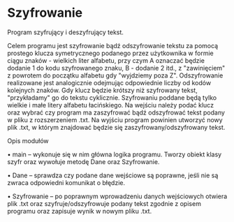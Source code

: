 # Szyfrowanie

Program szyfrujący i deszyfrujący tekst.

 Celem programu jest szyfrowanie bądź odszyfrowanie tekstu za pomocą prostego klucza symetrycznego podanego przez użytkownika w formie ciągu znaków - wielkich liter alfabetu, przy czym A oznaczać będzie dodanie 1 do kodu szyfrowanego znaku, B - dodanie 2 itd., z "zawinięciem" z powrotem do początku alfabetu gdy "wyjdziemy poza Z". Odszyfrowanie realizowane jest analogicznie odejmując odpowiednie liczby od kodów kolejnych znaków. Gdy klucz będzie krótszy niż szyfrowany tekst, "przykładamy" go do tekstu cyklicznie. Szyfrowaniu poddane będą tylko wielkie i małe litery alfabetu łacińskiego. Na wejściu należy podać klucz oraz wybrać czy program ma zaszyfrować bądź odszyfrować tekst podany w pliku z rozszerzeniem .txt. Na wyjściu program powinien utworzyć nowy plik .txt, w którym znajdować będzie się zaszyfrowany/odszyfrowany tekst.
 
Opis modułów

•	main – wykonuje się w nim główna logika programu. Tworzy obiekt klasy szyfr oraz wywołuje metodę Dane oraz Szyfrowanie.

•	Dane – sprawdza czy podane dane wejściowe są poprawne, jeśli nie są zwraca odpowiedni komunikat o błędzie.

•	Szyfrowanie – po poprawnym wprowadzeniu danych wejściowych otwiera plik .txt oraz szyfruje/odszyfrowuje podany tekst zgodnie z opisem programu oraz zapisuje wynik w nowym pliku .txt.
